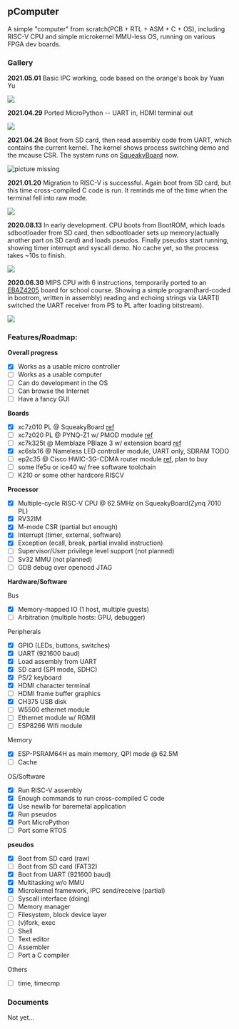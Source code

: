 ## pComputer

A simple "computer" from scratch(PCB + RTL + ASM + C + OS), including RISC-V CPU and simple microkernel MMU-less OS, running on various FPGA dev boards. 

### Gallery

**2021.05.01** Basic IPC working, code based on the orange's book by Yuan Yu

![](./doc/src/gallery-2021-0501.jpg)

**2021.04.29** Ported MicroPython -- UART in, HDMI terminal out

![](./doc/src/gallery-2021-0429.jpg)

**2021.04.24** Boot from SD card, then read assembly code from UART, which contains the current kernel. The kernel shows process switching demo and the mcause CSR. The system runs on [SqueakyBoard](https://github.com/ustcpetergu/SqueakyBoard) now.

![picture missing](./doc/src/gallery-2021-0424.png) 

**2021.01.20** Migration to RISC-V is successful. Again boot from SD card, but this time cross-compiled C code is run. It reminds me of the time when the terminal fell into raw mode. 

![](./doc/src/gallery-2021-0120.jpg)

**2020.08.13**  In early development. CPU boots from BootROM, which loads sdbootloader from SD card, then sdbootloader sets up memory(actually another part on SD card) and loads pseudos. Finally pseudos start running, showing timer interrupt and syscall demo. No cache yet, so the process takes ~10s to finish. 

![](doc/src/gallery-2020-0813.png)

**2020.06.30** MIPS CPU with 6 instructions, temporarily ported to an [EBAZ4205](https://github.com/xjtuecho/EBAZ4205) board for school course. Showing a simple program(hard-coded in bootrom, written in assembly) reading and echoing strings via UART(I switched the UART receiver from PS to PL after loading bitstream). 

![](doc/src/gallery-2020-0630.png)

### Features/Roadmap:

**Overall progress**

- [x] Works as a usable micro controller
- [ ] Works as a usable computer
- [ ] Can do development in the OS
- [ ] Can browse the Internet
- [ ] Have a fancy GUI

**Boards**

- [x] xc7z010 PL @ SqueakyBoard [ref](https://github.com/ustcpetergu/SqueakyBoard)
- [ ] xc7z020 PL @ PYNQ-Z1 w/ PMOD module [ref](https://reference.digilentinc.com/programmable-logic/pynq-z1/start)
- [ ] xc7k325t @ Memblaze PBlaze 3 w/ extension board  [ref](https://www.tweaktown.com/reviews/6797/memblaze-pblaze3l-1-2tb-enterprise-pcie-ssd-review/index.html)
- [x] xc6slx16 @ Nameless LED controller module, UART only, SDRAM TODO
- [ ] ep2c35 @ Cisco HWIC-3G-CDMA router module [ref](https://github.com/tomverbeure/cisco-hwic-3g-cdma), plan to buy
- [ ] some lfe5u or ice40 w/ free software toolchain
- [ ] K210 or some other hardcore RISCV

**Processor**

- [x] Multiple-cycle RISC-V CPU @ 62.5MHz on SqueakyBoard(Zynq 7010 PL)
- [x] RV32IM
- [x] M-mode CSR (partial but enough)
- [x] Interrupt (timer, external, software)
- [x] Exception (ecall, break, partial invalid instruction)
- [ ] Supervisor/User privilege level support (not planned)
- [ ] Sv32 MMU (not planned)
- [ ] GDB debug over openocd JTAG

**Hardware/Software**

Bus

- [x] Memory-mapped IO (1 host, multiple guests)
- [ ] Arbitration (multiple hosts: GPU, debugger)

Peripherals

- [x] GPIO (LEDs, buttons, switches)
- [x] UART (921600 baud)
- [x] Load assembly from UART
- [x] SD card (SPI mode, SDHC)
- [x] PS/2 keyboard
- [x] HDMI character terminal
- [ ] HDMI frame buffer graphics
- [x] CH375 USB disk
- [ ] W5500 ethernet module
- [ ] Ethernet module w/ RGMII
- [ ] ESP8266 Wifi module

Memory

- [x] ESP-PSRAM64H as main memory, QPI mode @ 62.5M
- [ ] Cache

OS/Software

- [x] Run RISC-V assembly
- [x] Enough commands to run cross-compiled C code
- [x] Use newlib for baremetal application
- [x] Run pseudos
- [x] Port MicroPython
- [ ] Port some RTOS

**pseudos**

- [x] Boot from SD card (raw)
- [ ] Boot from SD card (FAT32)
- [x] Boot from UART (921600 baud)
- [x] Multitasking w/o MMU
- [x] Microkernel framework, IPC send/receive (partial)
- [ ] Syscall interface (doing)
- [ ] Memory manager
- [ ] Filesystem, block device layer
- [ ] (v)fork, exec
- [ ] Shell
- [ ] Text editor
- [ ] Assembler
- [ ] Port a C compiler

Others

- [ ] time, timecmp

### Documents

Not yet...
